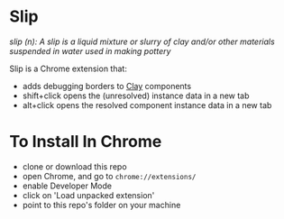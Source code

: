 Slip
====

*slip (n): A slip is a liquid mixture or slurry of clay and/or other materials suspended in water used in making pottery*

Slip is a Chrome extension that:

- adds debugging borders to [Clay](https://github.com/clay) components
- shift+click opens the (unresolved) instance data in a new tab
- alt+click opens the resolved component instance data in a new tab

# To Install In Chrome
- clone or download this repo
- open Chrome, and go to `chrome://extensions/`
- enable Developer Mode
- click on 'Load unpacked extension'
- point to this repo's folder on your machine
